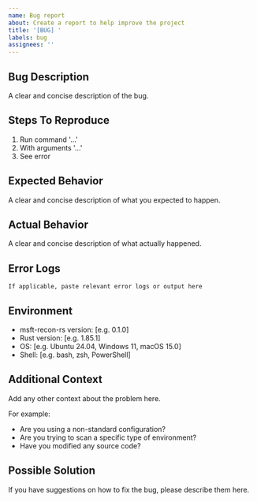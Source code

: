 ```yaml
---
name: Bug report
about: Create a report to help improve the project
title: '[BUG] '
labels: bug
assignees: ''
---
```


## Bug Description
A clear and concise description of the bug.

## Steps To Reproduce
1. Run command '...'
2. With arguments '...'
3. See error

## Expected Behavior
A clear and concise description of what you expected to happen.

## Actual Behavior
A clear and concise description of what actually happened.

## Error Logs
```
If applicable, paste relevant error logs or output here
```

## Environment
- msft-recon-rs version: [e.g. 0.1.0]
- Rust version: [e.g. 1.85.1]
- OS: [e.g. Ubuntu 24.04, Windows 11, macOS 15.0]
- Shell: [e.g. bash, zsh, PowerShell]

## Additional Context
Add any other context about the problem here. 

For example:
- Are you using a non-standard configuration?
- Are you trying to scan a specific type of environment?
- Have you modified any source code?

## Possible Solution
If you have suggestions on how to fix the bug, please describe them here.
